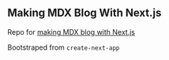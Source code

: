 ## Making MDX Blog With Next.js

Repo for [making MDX blog with Next.js](https://jashn.xyz/blog/making-blog-with-nextjs-1)

Bootstraped from `create-next-app`
